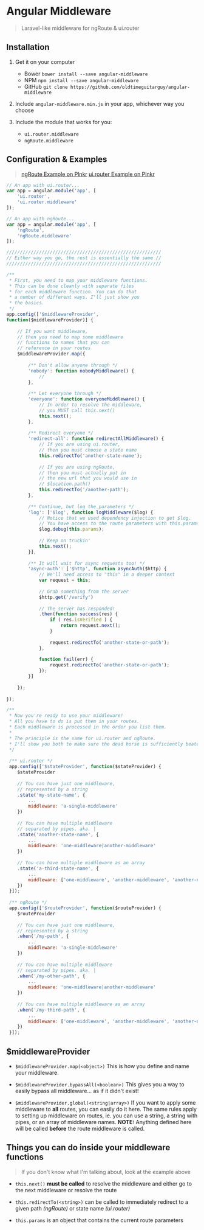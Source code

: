 # Angular Middleware

> Laravel-like middleware for ngRoute & ui.router



## Installation

1. Get it on your computer
	* Bower `bower install --save angular-middleware`
	* NPM `npm install --save angular-middleware`
	* GitHub `git clone https://github.com/oldtimeguitarguy/angular-middleware`

2. Include `angular-middleware.min.js` in your app, whichever way you choose

3. Include the module that works for you:
	* `ui.router.middleware`
	* `ngRoute.middleware`



## Configuration & Examples

> [ngRoute Example on Plnkr](https://plnkr.co/edit/wRiXSWG66h4DEh4nyysm?p=preview)
> [ui.router Example on Plnkr](https://plnkr.co/edit/tgUkr276hnTiVarrbh1d?p=preview)

```javascript
// An app with ui.router...
var app = angular.module('app', [
	'ui.router',
	'ui.router.middleware'
]);

// An app with ngRoute...
var app = angular.module('app', [
	'ngRoute',
	'ngRoute.middleware'
]);

/////////////////////////////////////////////////////////
// Either way you go, the rest is essentially the same //
/////////////////////////////////////////////////////////

/**
 * First, you need to map your middleware functions.
 * This can be done cleanly with separate files
 * for each middleware function. You can do that
 * a number of different ways. I'll just show you
 * the basics.
 */
app.config(['$middlewareProvider',
function($middlewareProvider)] {
	
	// If you want middleware,
	// then you need to map some middleware
	// functions to names that you can
	// reference in your routes
	$middlewareProvider.map({
	
		/** Don't allow anyone through */
		'nobody': function nobodyMiddleware() {
			//
		},
		
		/** Let everyone through */
		'everyone': function everyoneMiddleware() {
			// In order to resolve the middleware,
			// you MUST call this.next()
			this.next();
		},
		
		/** Redirect everyone */
		'redirect-all': function redirectAllMiddleware() {
			// If you are using ui.router,
			// then you must choose a state name
			this.redirectTo('another-state-name');
			
			// If you are using ngRoute,
			// then you must actually put in
			// the new url that you would use in
			// $location.path()
			this.redirectTo('/another-path');
		},
		
		/** Continue, but log the parameters */
		'log': ['$log', function logMiddleware($log) {
			// Notice that we used dependency injection to get $log.
			// You have access to the route parameters with this.params
			$log.debug(this.params);
			
			// Keep on truckin'
			this.next();
		}],
		
		/** It will wait for async requests too! */
		'async-auth': ['$http', function asyncAuth($http) {
			// We'll need access to "this" in a deeper context
			var request = this;
			
			// Grab something from the server
			$http.get('/verify')
			
			// The server has responded!
			.then(function success(res) {
				if ( res.isVerified ) {
					return request.next();
				}
				
				request.redirectTo('another-state-or-path');
			},
			
			function fail(err) {
				request.redirectTo('another-state-or-path');
			});
		}]
		
	});
	
});

/**
 * Now you're ready to use your middleware!
 * All you have to do is put them in your routes.
 * Each middleware is processed in the order you list them.
 * 
 * The principle is the same for ui.router and ngRoute.
 * I'll show you both to make sure the dead horse is sufficiently beaten.
 */
 
 /** ui.router */
 app.config(['$stateProvider', function($stateProvider) {
 	$stateProvider
 	
 	// You can have just one middleware,
 	// represented by a string
 	.state('my-state-name', {
 		...
 		middleware: 'a-single-middleware'
 	})
 	
 	// You can have multiple middleware
 	// separated by pipes. aka. |
 	.state('another-state-name', {
 		...
 		middleware: 'one-middleware|another-middleware'
 	})
 	
 	// You can have multiple middleware as an array
 	.state('a-third-state-name', {
 		...
 		middleware: ['one-middleware', 'another-middleware', 'another-nother-middleware']
 	})
 }]);
 
 /** ngRoute */
 app.config(['$routeProvider', function($routeProvider) {
 	$routeProvider
 	
 	// You can have just one middleware,
 	// represented by a string
 	.when('/my-path', {
 		...
 		middleware: 'a-single-middleware'
 	})
 	
 	// You can have multiple middleware
 	// separated by pipes. aka. |
 	.when('/my-other-path', {
 		...
 		middleware: 'one-middleware|another-middleware'
 	})
 	
 	// You can have multiple middleware as an array
 	.when('/my-third-path', {
 		...
 		middleware: ['one-middleware', 'another-middleware', 'another-nother-middleware']
 	})
 }]);

```


## $middlewareProvider

* `$middlewareProvider.map(<object>)` This is how you define and name your middleware.

* `$middlewareProvider.bypassAll(<boolean>)` This gives you a way to easily bypass all middleware... as if it didn't exist!

* `$middlewareProvider.global(<string|array>)` If you want to apply some middleware to **all** routes, you can easily do it here. The same rules apply to setting up middleware on routes, ie. you can use a string, a string with pipes, or an array of middleware names. **NOTE:** Anything defined here will be called **before** the route middleware is called.


## Things you can do inside your middleware functions
> If you don't know what I'm talking about, look at the example above

* `this.next()` **must be called** to resolve the middleware and either go to the next middleware or resolve the route

* `this.redirectTo(<string>)` can be called to immediately redirect to a given path _(ngRoute)_ or state name _(ui.router)_

* `this.params` is an object that contains the current route parameters
